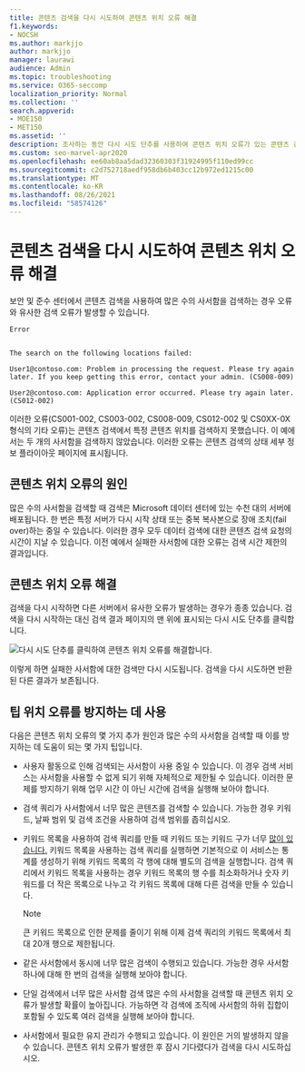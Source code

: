 ```yaml
---
title: 콘텐츠 검색을 다시 시도하여 콘텐츠 위치 오류 해결
f1.keywords:
- NOCSH
ms.author: markjjo
author: markjjo
manager: laurawi
audience: Admin
ms.topic: troubleshooting
ms.service: O365-seccomp
localization_priority: Normal
ms.collection: ''
search.appverid:
- MOE150
- MET150
ms.assetid: ''
description: 조사하는 동안 다시 시도 단추를 사용하여 콘텐츠 위치 오류가 있는 콘텐츠 검색을 해결할 수 있습니다.
ms.custom: seo-marvel-apr2020
ms.openlocfilehash: ee60ab8aa5dad32360303f31924995f110ed99cc
ms.sourcegitcommit: c2d752718aedf958db6b403cc12b972ed1215c00
ms.translationtype: MT
ms.contentlocale: ko-KR
ms.lasthandoff: 08/26/2021
ms.locfileid: "58574126"
---
```

# <a name="retry-a-content-search-to-resolve-a-content-location-error"></a>콘텐츠 검색을 다시 시도하여 콘텐츠 위치 오류 해결

보안 및 준수 센터에서 콘텐츠 검색을 사용하여 많은 수의 사서함을 검색하는 경우 오류와 유사한 검색 오류가 발생할 수 있습니다.

```text
Error


The search on the following locations failed:

User1@contoso.com: Problem in processing the request. Please try again later. If you keep getting this error, contact your admin. (CS008-009)

User2@contoso.com: Application error occurred. Please try again later. (CS012-002)
```

이러한 오류(CS001-002, CS003-002, CS008-009, CS012-002 및 CS0XX-0X 형식의 기타 오류)는 콘텐츠 검색에서 특정 콘텐츠 위치를 검색하지 못했습니다. 이 예에서는 두 개의 사서함을 검색하지 않았습니다. 이러한 오류는 콘텐츠 검색의 상태 세부 정보 플라이아웃 페이지에 표시됩니다.

## <a name="cause-of-content-location-errors"></a>콘텐츠 위치 오류의 원인

많은 수의 사서함을 검색할 때 검색은 Microsoft 데이터 센터에 있는 수천 대의 서버에 배포됩니다. 한 번은 특정 서버가 다시 시작 상태 또는 중복 복사본으로 장애 조치(fail over)하는 중일 수 있습니다. 이러한 경우 모두 데이터 검색에 대한 콘텐츠 검색 요청의 시간이 지날 수 있습니다. 이전 예에서 실패한 사서함에 대한 오류는 검색 시간 제한의 결과입니다.

## <a name="resolving-content-location-errors"></a>콘텐츠 위치 오류 해결

검색을 다시 시작하면 다른 서버에서 유사한 오류가 발생하는 경우가 종종 있습니다. 검색을 다시 시작하는 대신 검색  결과 페이지의 맨 위에 표시되는 다시 시도 단추를 클릭합니다.

![다시 시도 단추를 클릭하여 콘텐츠 위치 오류를 해결합니다.](../media/retrycontentsearch3.png)

이렇게 하면 실패한 사서함에 대한 검색만 다시 시도됩니다. 검색을 다시 시도하면 반환된 다른 결과가 보존됩니다.

## <a name="tips-to-avoid-content-location-errors"></a>팁 위치 오류를 방지하는 데 사용

다음은 콘텐츠 위치 오류의 몇 가지 추가 원인과 많은 수의 사서함을 검색할 때 이를 방지하는 데 도움이 되는 몇 가지 팁입니다.

- 사용자 활동으로 인해 검색되는 사서함이 사용 중일 수 있습니다. 이 경우 검색 서비스는 사서함을 사용할 수 없게 되기 위해 자체적으로 제한될 수 있습니다. 이러한 문제를 방지하기 위해 업무 시간 이 아닌 시간에 검색을 실행해 보아야 합니다.

- 검색 쿼리가 사서함에서 너무 많은 콘텐츠를 검색할 수 있습니다. 가능한 경우 키워드, 날짜 범위 및 검색 조건을 사용하여 검색 범위를 좁히십시오.

- 키워드 목록을 사용하여 검색 쿼리를 만들 때 키워드 또는 키워드 구가 너무 [많이 있습니다.](view-keyword-statistics-for-content-search.md#get-keyword-statistics-for-searches) 키워드 목록을 사용하는 검색 쿼리를 실행하면 기본적으로 이 서비스는 통계를 생성하기 위해 키워드 목록의 각 행에 대해 별도의 검색을 실행합니다. 검색 쿼리에서 키워드 목록을 사용하는 경우 키워드 목록의 행 수를 최소화하거나 숫자 키워드를 더 작은 목록으로 나누고 각 키워드 목록에 대해 다른 검색을 만들 수 있습니다.

  > [!NOTE]
  > 큰 키워드 목록으로 인한 문제를 줄이기 위해 이제 검색 쿼리의 키워드 목록에서 최대 20개 행으로 제한됩니다.

- 같은 사서함에서 동시에 너무 많은 검색이 수행되고 있습니다. 가능한 경우 사서함 하나에 대해 한 번의 검색을 실행해 보아야 합니다.

- 단일 검색에서 너무 많은 사서함 검색 많은 수의 사서함을 검색할 때 콘텐츠 위치 오류가 발생할 확률이 높아집니다. 가능하면 각 검색에 조직에 사서함의 하위 집합이 포함될 수 있도록 여러 검색을 실행해 보아야 합니다.

- 사서함에서 필요한 유지 관리가 수행되고 있습니다. 이 원인은 거의 발생하지 않을 수 있습니다. 콘텐츠 위치 오류가 발생한 후 잠시 기다렸다가 검색을 다시 시도하십시오.
